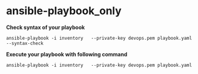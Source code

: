 # ansible-playbook_only

**Check syntax of your playbook**
```
ansible-playbook -i inventory   --private-key devops.pem playbook.yaml --syntax-check

```

**Execute your playbook with following command**

```
ansible-playbook -i inventory   --private-key devops.pem playbook.yaml

```
